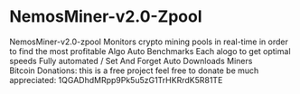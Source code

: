 # NemosMiner-v2.0-Zpool
NemosMiner-v2.0-zpool Monitors crypto mining pools in real-time in order to find the most profitable Algo
Auto Benchmarks Each alogo to get optimal speeds
Fully automated / Set And Forget
Auto Downloads Miners   
Bitcoin Donations: this is a free project feel free to donate be much appreciated: 1QGADhdMRpp9Pk5u5zG1TrHKRrdK5R81TE
